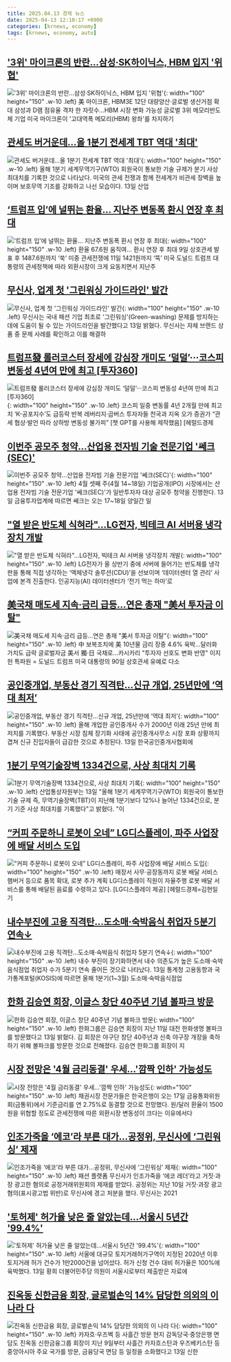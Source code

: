 ```yaml
---
title: 2025.04.13 경제 뉴스
date: 2025-04-13 12:10:17 +0900
categories: [krnews, economy]
tags: [krnews, economy, auto]
---
```

## ['3위' 마이크론의 반란…삼성·SK하이닉스, HBM 입지 '위협'](https://n.news.naver.com/mnews/article/001/0015326311)

!['3위' 마이크론의 반란…삼성·SK하이닉스, HBM 입지 '위협'](https://mimgnews.pstatic.net/image/origin/001/2025/04/13/15326311.jpg?type=nf220_150){: width="100" height="150" .w-10 .left}
美 마이크론, HBM3E 12단 대량양산·글로벌 생산거점 확대 삼성과 D램 점유율 격차 한 자릿수…HBM 시장 변화 가능성 글로벌 3위 메모리반도체 기업 미국 마이크론이 '고대역폭 메모리(HBM) 왕좌'를 차지하기

## [관세도 버거운데…올 1분기 전세계 TBT 역대 '최대'](https://n.news.naver.com/mnews/article/011/0004473423)

![관세도 버거운데…올 1분기 전세계 TBT 역대 '최대'](https://mimgnews.pstatic.net/image/origin/011/2025/04/13/4473423.jpg?type=nf220_150){: width="100" height="150" .w-10 .left}
올해 1분기 세계무역기구(WTO) 회원국이 통보한 기술 규제가 분기 사상 최대치를 기록한 것으로 나타났다. 미국의 관세 전쟁과 함께 전세계가 비관세 장벽을 높이며 보호무역 기조를 강화하고 나선 모습이다. 13일 산업

## [‘트럼프 입’에 널뛰는 환율… 지난주 변동폭 환시 연장 후 최대](https://n.news.naver.com/mnews/article/366/0001068898)

![‘트럼프 입’에 널뛰는 환율… 지난주 변동폭 환시 연장 후 최대](https://mimgnews.pstatic.net/image/origin/366/2025/04/13/1068898.jpg?type=nf220_150){: width="100" height="150" .w-10 .left}
환율 67.6원 움직여… 환시 연장 후 최대 9일 상호관세 발표 후 1487.6원까지 ‘쑥’ 미중 관세전쟁에 11일 1421원까지 ‘뚝’ 미국 도널드 트럼프 대통령의 관세정책에 따라 외환시장이 크게 요동치면서 지난주

## [무신사, 업계 첫 '그린워싱 가이드라인' 발간](https://n.news.naver.com/mnews/article/421/0008189232)

![무신사, 업계 첫 '그린워싱 가이드라인' 발간](https://mimgnews.pstatic.net/image/origin/421/2025/04/13/8189232.jpg?type=nf220_150){: width="100" height="150" .w-10 .left}
무신사는 국내 패션 기업 최초로 '그린워싱'(Green-washing) 문제를 방지하는 데에 도움이 될 수 있는 가이드라인을 발간했다고 13일 밝혔다. 무신사는 자체 브랜드 상품 중 문제 사례를 확인하고 이를 해결하

## [트럼프發 롤러코스터 장세에 강심장 개미도 ‘덜덜’···코스피 변동성 4년여 만에 최고 [투자360]](https://n.news.naver.com/mnews/article/016/0002456348)

![트럼프發 롤러코스터 장세에 강심장 개미도 ‘덜덜’···코스피 변동성 4년여 만에 최고 [투자360]](https://mimgnews.pstatic.net/image/origin/016/2025/04/13/2456348.jpg?type=nf220_150){: width="100" height="150" .w-10 .left}
코스피 일중 변동률 4년 2개월 만에 최고치 ‘K-공포지수’도 급등락 반복 레버리지·곱버스 투자자들 천국과 지옥 오가 증권가 “관세 협상·발언 따라 상하방 변동성 불가피” [챗 GPT를 사용해 제작했음] [헤럴드경제

## [이번주 공모주 청약…산업용 전자빔 기술 전문기업 '쎄크(SEC)'](https://n.news.naver.com/mnews/article/119/0002944498)

![이번주 공모주 청약…산업용 전자빔 기술 전문기업 '쎄크(SEC)'](https://mimgnews.pstatic.net/image/origin/119/2025/04/13/2944498.jpg?type=nf220_150){: width="100" height="150" .w-10 .left}
4월 셋째 주(4월 14~18일) 기업공개(IPO) 시장에서는 산업용 전자빔 기술 전문기업 '쎄크(SEC)'가 일반투자자 대상 공모주 청약을 진행한다. 13일 금융투자업계에 따르면 쎄크는 오는 17~18일 양일간 일

## ["열 받은 반도체 식혀라"…LG전자, 빅테크 AI 서버용 냉각장치 개발](https://n.news.naver.com/mnews/article/015/0005118442)

!["열 받은 반도체 식혀라"…LG전자, 빅테크 AI 서버용 냉각장치 개발](https://mimgnews.pstatic.net/image/origin/015/2025/04/13/5118442.jpg?type=nf220_150){: width="100" height="150" .w-10 .left}
LG전자가 올 상반기 중에 서버에 들어가는 반도체를 냉각판을 통해 직접 냉각하는 ‘액체냉각 솔루션(CDU)’을 선보이며 ‘데이터센터 열 관리’ 사업에 본격 진출한다. 인공지능(AI) 데이터센터가 ‘전기 먹는 하마’로

## [美국채 매도세 지속·금리 급등…연은 총재 "美서 투자금 이탈"](https://n.news.naver.com/mnews/article/001/0015325706)

![美국채 매도세 지속·금리 급등…연은 총재 "美서 투자금 이탈"](https://mimgnews.pstatic.net/image/origin/001/2025/04/12/15325706.jpg?type=nf220_150){: width="100" height="150" .w-10 .left}
中 보복조치에 美 10년물 금리 장중 4.6% 육박…달러화 가치도 급락 글로벌자금 美서 獨·日 국채로…카시카리 "투자자 선호도 변화 반영" 이지헌 특파원 = 도널드 트럼프 미국 대통령의 90일 상호관세 유예로 다소

## [공인중개업, 부동산 경기 직격탄…신규 개업, 25년만에 ‘역대 최저’](https://n.news.naver.com/mnews/article/029/0002947641)

![공인중개업, 부동산 경기 직격탄…신규 개업, 25년만에 ‘역대 최저’](https://mimgnews.pstatic.net/image/origin/029/2025/04/13/2947641.jpg?type=nf220_150){: width="100" height="150" .w-10 .left}
올해 개업한 공인중개사 수가 2000년 이래 25년 만에 최저치를 기록했다. 부동산 시장 침체 장기화 사태에 공인중개사무소 시장 포화 상황까지 겹쳐 신규 진입자들이 급감한 것으로 추정된다. 13일 한국공인중개사협회에

## [1분기 무역기술장벽 1334건으로, 사상 최대치 기록](https://n.news.naver.com/mnews/article/079/0004013088)

![1분기 무역기술장벽 1334건으로, 사상 최대치 기록](https://mimgnews.pstatic.net/image/origin/079/2025/04/13/4013088.jpg?type=nf220_150){: width="100" height="150" .w-10 .left}
산업통상자원부는 13일 "올해 1분기 세계무역기구(WTO) 회원국이 통보한 기술 규제 즉, 무역기술장벽(TBT)이 지난해 1분기보다 12%나 늘어난 1334건으로, 분기 기준 사상 최대치를 기록했다"고 밝혔다. "이

## [“커피 주문하니 로봇이 오네” LG디스플레이, 파주 사업장에 배달 서비스 도입](https://n.news.naver.com/mnews/article/016/0002456392)

![“커피 주문하니 로봇이 오네” LG디스플레이, 파주 사업장에 배달 서비스 도입](https://mimgnews.pstatic.net/image/origin/016/2025/04/13/2456392.jpg?type=nf220_150){: width="100" height="150" .w-10 .left}
매장서 사무·공장동까지 로봇 배달 서비스 햄버거 등으로 품목 확대, 로봇 추가 계획 LG디스플레이 직원이 자율주행 로봇 배달 서비스를 통해 배달된 음료를 수령하고 있다. [LG디스플레이 제공] [헤럴드경제=김현일 기

## [내수부진에 고용 직격탄…도소매·숙박음식 취업자 5분기 연속↓](https://n.news.naver.com/mnews/article/079/0004013083)

![내수부진에 고용 직격탄…도소매·숙박음식 취업자 5분기 연속↓](https://mimgnews.pstatic.net/image/origin/079/2025/04/13/4013083.jpg?type=nf220_150){: width="100" height="150" .w-10 .left}
내수 부진이 장기화하면서 내수 의존도가 높은 도소매·숙박음식점업 취업자 수가 5분기 연속 줄어든 것으로 나타났다. 13일 통계청 고용동향과 국가통계포털(KOSIS)에 따르면 올해 1분기(1~3월) 도소매·숙박음식점업

## [한화 김승연 회장, 이글스 창단 40주년 기념 볼파크 방문](https://n.news.naver.com/mnews/article/018/0005986532)

![한화 김승연 회장, 이글스 창단 40주년 기념 볼파크 방문](https://mimgnews.pstatic.net/image/origin/018/2025/04/13/5986532.jpg?type=nf220_150){: width="100" height="150" .w-10 .left}
한화그룹은 김승연 회장이 지난 11일 대전 한화생명 볼파크를 방문했다고 13일 밝혔다. 김 회장은 야구단 창단 40주년과 신축 야구장 개장을 축하하기 위해 볼파크를 방문한 것으로 전해졌다. 김승연 한화그룹 회장이 지

## [시장 전망은 '4월 금리동결' 우세…'깜짝 인하' 가능성도](https://n.news.naver.com/mnews/article/008/0005179655)

![시장 전망은 '4월 금리동결' 우세…'깜짝 인하' 가능성도](https://mimgnews.pstatic.net/image/origin/008/2025/04/13/5179655.jpg?type=nf220_150){: width="100" height="150" .w-10 .left}
채권시장 전문가들은 한국은행이 오는 17일 금융통화위원회(금통위)에서 기준금리를 연 2.75%로 동결할 것으로 전망했다. 원/달러 환율이 1500원을 위협할 정도로 관세전쟁에 따른 외환시장 변동성이 크다는 이유에서다

## [인조가죽을 ‘에코’라 부른 대가…공정위, 무신사에 ‘그린워싱’ 제재](https://n.news.naver.com/mnews/article/243/0000076251)

![인조가죽을 ‘에코’라 부른 대가…공정위, 무신사에 ‘그린워싱’ 제재](https://mimgnews.pstatic.net/image/origin/243/2025/04/13/76251.jpg?type=nf220_150){: width="100" height="150" .w-10 .left}
패션 플랫폼 무신사가 인조가죽을 ‘에코 레더’라고 거짓·과장 광고한 혐의로 공정거래위원회의 제재를 받았다. 공정위는 지난 10일 거짓·과장 광고 혐의(표시광고법 위반)로 무신사에 경고 처분을 했다. 무신사는 2021

## ['토허제' 허가율 낮은 줄 알았는데…서울시 5년간 '99.4%'](https://n.news.naver.com/mnews/article/015/0005118438)

!['토허제' 허가율 낮은 줄 알았는데…서울시 5년간 '99.4%'](https://mimgnews.pstatic.net/image/origin/015/2025/04/13/5118438.jpg?type=nf220_150){: width="100" height="150" .w-10 .left}
서울에 대규모 토지거래허가구역이 지정된 2020년 이후 토지거래 허가 건수가 1만2000건을 넘어섰다. 허가 신청 건수 대비 허가율은 100%에 육박했다. 13일 황희 더불어민주당 의원이 서울시로부터 제출받은 자료에

## [진옥동 신한금융 회장, 글로벌손익 14% 담당한 의외의 이 나라 다](https://n.news.naver.com/mnews/article/009/0005475289)

![진옥동 신한금융 회장, 글로벌손익 14% 담당한 의외의 이 나라 다](https://mimgnews.pstatic.net/image/origin/009/2025/04/13/5475289.jpg?type=nf220_150){: width="100" height="150" .w-10 .left}
카자흐·우즈벡 등 사흘간 방문 현지 감독당국·중앙은행 면담도 진옥동 신한금융그룹 회장이 지난 9일부터 사흘간 카자흐스탄과 우즈베키스탄 등 중앙아시아 주요 국가를 방문, 금융당국 면담 등 일정을 소화했다고 13일 신한

